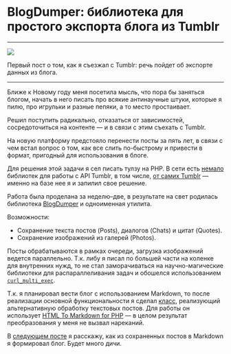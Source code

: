 # BlogDumper: библиотека для простого экспорта блога из Tumblr

* * *
![](/2017/02/21/tumblr-blog-dumper/img/cover.png)

Первый пост о том, как я съезжал с Tumblr: речь пойдет об экспорте данных из блога.
* * *

Ближе к Новому году меня посетила мысль, что пора бы заняться блогом, начать в него писать про всякие антинаучные штуки, которые я пилю, про игрульки и разные пепяки, а то место простаивает.

Решил поступить радикально, отказаться от зависимостей, сосредоточиться на контенте — и в связи с этим съехать с Tumblr.

На новую платформу предстояло перенести посты за пять лет, в связи с чем встал вопрос о том, как все слить по-быстрому и привести в формат, пригодный для использования в блоге.

Для решения этой задачи я сел писать тулзу на PHP.
В сети есть [немало](https://github.com/search?l=PHP&q=tumblr&type=Repositories) библиотек для работы с API Tumblr, в том числе, [от самих Tumblr](https://github.com/tumblr/tumblr.php) — именно на базе нее я и запилил свое решение.

Работа была проделана за неделю–две, в результате на свет родилась библиотека [BlogDumper](https://bitbucket.org/torunar/blog.dumper) и одноименная утилита.

Возможности:

* Сохранение текста постов (Posts), диалогов (Chats) и цитат (Quotes).
* Сохранение изображений из галерей (Photos).

Посты обрабатываются в рамках очереди, загрузка изображений ведется параллельно.
Т.к. либу я писал по большей части на коленке для внутренних нужд, то не стал заморачиваться на научно-магические библиотеки для распараллеливания задач и обошелся использованием [`curl_multi_exec`](http://php.net/manual/en/function.curl-multi-exec.php).

Т.к. я планировал вести блог с использованием Markdown, то после реализации основной функциональности я сделал [класс](https://bitbucket.org/snippets/torunar/4ejdx), реализующий альтернативную обработку текстовых постов.
Для работы он использует [HTML To Markdown for PHP](https://github.com/thephpleague/html-to-markdown) — в целом результат преобразования у меня не вызвал нареканий.

В [следующем посте](/2017/02/22/cider) я расскажу, как из сохраненных постов в Markdown я формировал блог. Будет много дичи.
